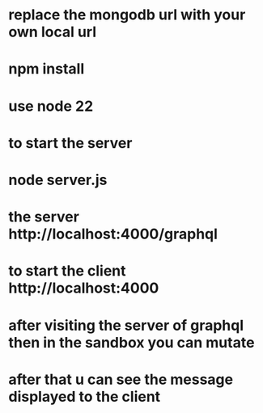 # replace the mongodb url with your own local url
# npm install
# use node 22
# to start the server 
   # node server.js
# the server http://localhost:4000/graphql
# to start the client http://localhost:4000
# after visiting the server of graphql then in the sandbox you can mutate
<!-- mutation {
  triggerCaption(
    playerOutName: "Smiths",
    playerOutNumber: "7",
    playerInName: "Joness",
    playerInNumber: "11",
    substitutionTime: "12:34"
  ) {
    id
    playerOutName
    playerOutNumber
    playerInName
    playerInNumber
    substitutionTime
  }
} -->

# after that u can see the message displayed to the client